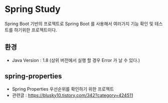 # Spring Study 

Spring Boot 기반의 프로젝트로 Spring Boot 를 사용해서 여러가지 기능 확인 및 테스트를 하기위한 프로젝트이다.

## 환경
* Java Version : 1.8 (상위 버전에서 실행 할 경우 Error 가 날 수 있다.)

## spring-properties
* Spring Properties 우선순위를 확인하기 위한 프로젝트
* 관련글 : https://blusky10.tistory.com/342?category=424511